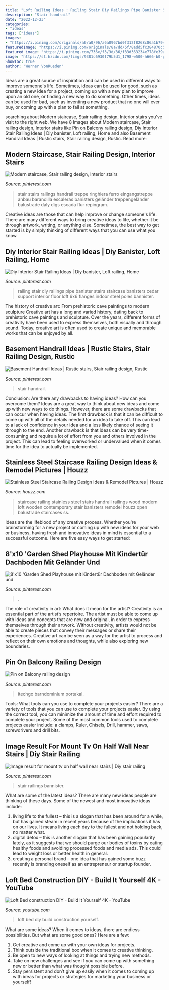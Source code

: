 ```yaml
---
title: "Loft Railing Ideas : Railing Stair Diy Railings Pipe Banister Stairs Staircase Banisters Cedar Support Interior Floor Loft 6x6 Flanges Indoor Steel Poles Bannister"
description: "Stair handrail"
date: "2022-12-23"
categories:
- "ideas"
tags: ["ideas"]
images:
- "https://i.pinimg.com/originals/a6/a0/96/a6a0967bd0f312f8268c86a1b7947937.jpg"
featuredImage: "https://i.pinimg.com/originals/8a/dd/5f/8add5fc384870c5a46d9bbc3faeeb57e.jpg"
featured_image: "https://i.pinimg.com/736x/f3/3d/36/f33d363234e778fe39a893d9e17f985a.jpg"
image: "https://st.hzcdn.com/fimgs/9381c6930f79b5d1_1798-w500-h666-b0-p0--contemporary-staircase.jpg"
ShowToc: true
author: "Werner VonRueden"
---
```



Ideas are a great source of inspiration and can be used in different ways to improve someone's life. Sometimes, ideas can be used for good, such as creating a new idea for a project, coming up with a new plan to improve upon an old one, or finding a new way to do something. Other times, ideas can be used for bad, such as inventing a new product that no one will ever buy, or coming up with a plan to fail at something.

	

		
searching about Modern staircase, Stair railing design, Interior stairs you've visit to the right web. We have 8 Images about Modern staircase, Stair railing design, Interior stairs like Pin on Balcony railing design, Diy Interior Stair Railing Ideas | Diy banister, Loft railing, Home and also Basement Handrail Ideas | Rustic stairs, Stair railing design, Rustic. Read more:
		
    
## Modern Staircase, Stair Railing Design, Interior Stairs

<img loading=lazy src="https://i.pinimg.com/736x/f3/3d/36/f33d363234e778fe39a893d9e17f985a.jpg" onerror="this.onerror=null;this.src='https://tse1.mm.bing.net/th?id=OIP.QbMWpu2yu-T1vdawXRiAAgAAAA&amp;pid=15.1';" alt="Modern staircase, Stair railing design, Interior stairs">

_Source: pinterest.com_

>stair stairs railings handrail treppe ringhiera ferro eingangstreppe anbau barandilla escaleras banisters geländer treppengeländer balustrade daly digs escada flur repingram. 

	

Creative ideas are those that can help improve or change someone's life. There are many different ways to bring creative ideas to life, whether it be through artwork, writing, or anything else. Sometimes, the best way to get started is by simply thinking of different ways that you can use what you know.

    
## Diy Interior Stair Railing Ideas | Diy Banister, Loft Railing, Home

<img loading=lazy src="https://i.pinimg.com/736x/94/e8/20/94e820c796a202c41213bbfcb1637ec0.jpg" onerror="this.onerror=null;this.src='https://tse4.mm.bing.net/th?id=OIP.R6J_057uROGFR0NKJ_f1RAHaJ3&amp;pid=15.1';" alt="Diy Interior Stair Railing Ideas | Diy banister, Loft railing, Home">

_Source: pinterest.com_

>railing stair diy railings pipe banister stairs staircase banisters cedar support interior floor loft 6x6 flanges indoor steel poles bannister. 

	

The history of creative art: From prehistoric cave paintings to modern sculpture
Creative art has a long and varied history, dating back to prehistoric cave paintings and sculpture. Over the years, different forms of creativity have been used to express themselves, both visually and through sound. Today, creative art is often used to create unique and memorable works that can be enjoyed by all.

    
## Basement Handrail Ideas | Rustic Stairs, Stair Railing Design, Rustic

<img loading=lazy src="https://i.pinimg.com/736x/73/7f/c9/737fc97f68b1806fe77c2216fdd9d778.jpg" onerror="this.onerror=null;this.src='https://tse2.mm.bing.net/th?id=OIP.S4hIjsouK01BfvLRJ3zEGwHaLH&amp;pid=15.1';" alt="Basement Handrail Ideas | Rustic stairs, Stair railing design, Rustic">

_Source: pinterest.com_

>stair handrail. 

	

Conclusion: Are there any drawbacks to having ideas? How can you overcome them?
Ideas are a great way to think about new ideas and come up with new ways to do things. However, there are some drawbacks that can occur when having ideas. The first drawback is that it can be difficult to come up with all of the details needed for an idea to take off. This can lead to a lack of confidence in your idea and a less likely chance of seeing it through to the end. Another drawback is that ideas can be very time-consuming and require a lot of effort from you and others involved in the project. This can lead to feeling overworked or undervalued when it comes time for the idea to actually be implemented.

    
## Stainless Steel Staircase Railing Design Ideas &amp; Remodel Pictures | Houzz

<img loading=lazy src="https://st.hzcdn.com/fimgs/9381c6930f79b5d1_1798-w500-h666-b0-p0--contemporary-staircase.jpg" onerror="this.onerror=null;this.src='https://tse3.mm.bing.net/th?id=OIP._HlslpU6s2L-K-I6HQakigHaJ3&amp;pid=15.1';" alt="Stainless Steel Staircase Railing Design Ideas &amp; Remodel Pictures | Houzz">

_Source: houzz.com_

>staircase railing stainless steel stairs handrail railings wood modern loft wooden contemporary stair banisters remodel houzz open balustrade staircases ss. 

	

Ideas are the lifeblood of any creative process. Whether you're brainstorming for a new project or coming up with new ideas for your web or business, having fresh and innovative ideas in mind is essential to a successful outcome. Here are five easy ways to get started: 

    
## 8&#039;x10 &#039;Garden Shed Playhouse Mit Kindertür Dachboden Mit Geländer Und

<img loading=lazy src="https://i.pinimg.com/736x/7e/5f/b8/7e5fb87cd8193a1a218b932e9c31f512.jpg" onerror="this.onerror=null;this.src='https://tse2.mm.bing.net/th?id=OIP.ge8LUEpxXrpRLeIOACV_bwHaLF&amp;pid=15.1';" alt="8&#039;x10 &#039;Garden Shed Playhouse mit Kindertür Dachboden mit Geländer und">

_Source: pinterest.com_

>. 

	

The role of creativity in art: What does it mean for the artist?
Creativity is an essential part of the artist’s repertoire. The artist must be able to come up with ideas and concepts that are new and original, in order to express themselves through their artwork. Without creativity, artists would not be able to create pieces that convey their messages or share their experiences. Creative art can be seen as a way for the artist to process and reflect on their own emotions and thoughts, while also exploring new boundaries.

    
## Pin On Balcony Railing Design

<img loading=lazy src="https://i.pinimg.com/originals/a6/a0/96/a6a0967bd0f312f8268c86a1b7947937.jpg" onerror="this.onerror=null;this.src='https://tse2.mm.bing.net/th?id=OIP.02QhE2g09D358-Xf9PhkeAHaLH&amp;pid=15.1';" alt="Pin on Balcony railing design">

_Source: pinterest.com_

>itechgo barndominium portakal. 

	

Tools: What tools can you use to complete your projects easier?
There are a variety of tools that you can use to complete your projects easier. By using the correct tool, you can minimize the amount of time and effort required to complete your project. Some of the most common tools used to complete projects easier include: a clamps, Ruler, Chisels, Drill, hammer, saws, screwdrivers and drill bits.

    
## Image Result For Mount Tv On Half Wall Near Stairs | Diy Stair Railing

<img loading=lazy src="https://i.pinimg.com/originals/8a/dd/5f/8add5fc384870c5a46d9bbc3faeeb57e.jpg" onerror="this.onerror=null;this.src='https://tse2.mm.bing.net/th?id=OIP.YYKSrseBbH1uIhBf5uS_vwHaKe&amp;pid=15.1';" alt="Image result for mount tv on half wall near stairs | Diy stair railing">

_Source: pinterest.com_

>stair railings bannister. 

	

What are some of the latest ideas?
There are many new ideas people are thinking of these days. Some of the newest and most innovative ideas include: 
1. living life to the fullest – this is a slogan that has been around for a while, but has gained steam in recent years because of the implications it has on our lives. It means living each day to the fullest and not holding back, no matter what. 
2. digital detox – this is another slogan that has been gaining popularity lately, as it suggests that we should purge our bodies of toxins by eating healthy foods and avoiding processed foods and media ads. This could lead to weight loss or better health in general. 
3. creating a personal brand – one idea that has gained some buzz recently is branding oneself as an entrepreneur or startup founder.

    
## Loft Bed Construction DIY - Build It Yourself 4K - YouTube

<img loading=lazy src="https://i.ytimg.com/vi/gjcJ91kx3E8/maxresdefault.jpg" onerror="this.onerror=null;this.src='https://tse2.mm.bing.net/th?id=OIP.anl1hAJYE5wU2sYA9I_1xwHaEK&amp;pid=15.1';" alt="Loft Bed construction DIY - Build It Yourself 4K - YouTube">

_Source: youtube.com_

>loft bed diy build construction yourself. 

	

What are some ideas?
When it comes to ideas, there are endless possibilities. But what are some good ones? Here are a few: 
1. Get creative and come up with your own ideas for projects.
2. Think outside the traditional box when it comes to creative thinking.
3. Be open to new ways of looking at things and trying new methods.
4. Take on new challenges and see if you can come up with something new or better than what was thought possible before. 
5. Stay persistent and don’t give up easily when it comes to coming up with ideas for projects or strategies for marketing your business or yourself!

